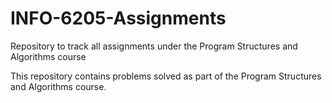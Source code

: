 # INFO-6205-Assignments
Repository to track all assignments under the Program Structures and Algorithms course

This repository contains problems solved as part of the Program Structures and Algorithms course.
